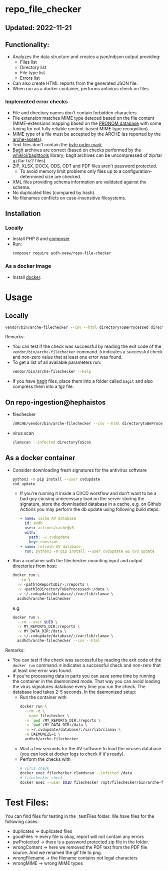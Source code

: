 ﻿# repo_file_checker 

## Updated: 2022-11-21

## Functionality:

* Analyzes the data structure and creates a json/ndjson output providing:
  * Files list
  * Directory list
  * File type list
  * Errors list
* Can also create HTML reports from the generated JSON file.
* When run as a docker container, performs antivirus check on files.

### Implemnted error checks

* File and directory names don't contain forbidden characters.
* File extension matches MIME type deteced based on the file content
  (MIME-extensions mapping based on the [PRONOM database](http://www.nationalarchives.gov.uk/aboutapps/pronom) with some tuning for not fully reliable content-based MIME type recognition).
* MIME type of a file must be accepted by the ARCHE (as reported by the [arche-assets](https://github.com/acdh-oeaw/arche-assets/)).
* Text files don't contain the [byte order mark](https://en.wikipedia.org/wiki/Byte_order_mark).
* [BagIt](https://en.wikipedia.org/wiki/BagIt) archives are correct (based on checks performed by the [whikloj/bagittools](https://github.com/whikloj/BagItTools) library; bagit archives can be uncompressed of zip/tar gz/tar bz2 files).
* ZIP, XLSX, DOCX, ODS, ODT and PDF files aren't password protected.
  * To avoid memory limit problems only files up to a configuration-determined size are checked.
* XML files providing schema information are validated against the schema.
* No duplicated files (compared by hash).
* No filenames conflicts on case-insensitive filesystems.
		  
## Installation

### Locally

* Install PHP 8 and [composer](https://getcomposer.org/)
* Run:
  ```bash
  composer require acdh-oeaw/repo-file-checker
  ```

### As a docker image

* Install [docker](https://www.docker.com/).

# Usage

## Locally

```bash
vendor/bin/arche-filechecker --csv --html directoryToBeProcessed directoryToWriteReportsInto
```

Remarks:

* You can test if the check was successful by reading the exit code of the `vendor/bin/arche-filechecker` command.
  `0` indicates a successful check and non-zero value that at least one error was found.
* To get a list of all available parameters run:
  ```bash
  vendor/bin/arche-filechecker --help
  ```
* If you have [bagit](https://en.wikipedia.org/wiki/BagIt) files, place them into a folder called `bagit` and also compress them into a tgz file.

## On repo-ingestion@hephaistos

* filechecker
  ```bash
  /ARCHE/vendor/bin/arche-filechecker --csv --html directoryToBeProcessed directoryToWriteReportsInto
  ```
* virus scan
  ```bash
  clamscan --infected directoryToScan
  ```

## As a docker container

* Consider downloading fresh signatures for the antivirus software
  ```bash
  python3 -m pip install --user cvdupdate
  cvd update
  ```
  * If you're running it inside a CI/CD workflow and don't want to be a bad guy causing unnecessary load on the server storing the signature, store the downloaded database in a cache,
    e.g. on Github Actions you may perform the db update using following build steps:
    ```yaml
    - name: cache AV database
      id: avdb
      uses: actions/cache@v3
      with:
        path: ~/.cvdupdate
        key: constant
    - name: refresh AV database
      run: python3 -m pip install --user cvdupdate && cvd update
    ```
* Run a container with the filechecker mounting input and output directories from host:
  ```bash
  docker run \
    --rm \
    -v <pathToReportsDir>:/reports \
    -v <pathToDirectoryToBeProcessed>:/data \
    -v ~/.cvdupdate/database/:/var/lib/clamav \
    acdhch/arche-filechecker
  ```
  e.g.
  ```bash
  docker run \
    --rm --user $UID \
    -v MY_REPORTS_DIR:/reports \
    -v MY_DATA_DIR:/data \
    -v ~/.cvdupdate/database/:/var/lib/clamav \
    acdhch/arche-filechecker --csv --html
  ```

Remarks:

* You can test if the check was successful by reading the exit code of the `docker run` command.
  `0` indicates a successful check and non-zero that at least one error was found.
* If you're processing data in parts you can save some time by running the container in the daemonized mode.
  That way you can avoid loading the virus signatures database every time you run the check. The database load takes 2-5 seconds.
  In the daemonized setup:
    * Run the container with
      ```bash
      docker run \
        --rm -d \
        --name filechecker \
        -v `pwd`/MY_REPORTS_DIR:/reports \
        -v `pwd`/MY_DATA_DIR:/data \
        -v ~/.cvdupdate/database/:/var/lib/clamav \
        -e DAEMONIZE=1 \
        acdhch/arche-filechecker
      ```
    * Wait a few seconds for the AV software to load the viruses database (you can look at docker logs to check if it's ready).
    * Perform the checks with
      ```bash
      # virus check
      docker exec filechecker clamdscan --infected /data
      # filechecker check
      docker exec --user $UID filechecker /opt/filechecker/bin/arche-filechecker --csv --html /data /reports
      ```

# Test Files:

You can find files for testing in the _testFiles folder. We have files for the following cases:
  - duplicates -> duplicated files
  - goodFiles -> every file is okay, report will not contain any errors
  - pwProtected -> there is a password protected zip file in the folder.
  - wrongContent -> here we removed the PDF text from the PDF file source. And we renamed the gif file to png.
  - wrongFilename -> the filename contains not legal characters
  - wrongMIME -> wrong MIME types
